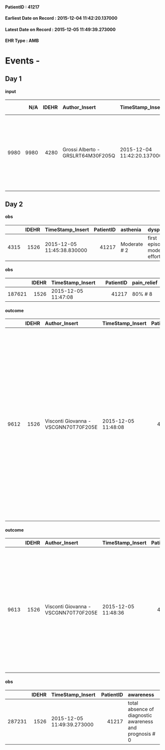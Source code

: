 
#### PatientID : 41217
#### Earliest Date on Record : 2015-12-04 11:42:20.137000
#### Latest Date on Record : 2015-12-05 11:49:39.273000
#### EHR Type : AMB

# Events - 

## Day 1

#### input
|      |    N/A |   IDEHR | Author_Insert                     | TimeStamp_Insert           | EHRType   |   PatientID |   IDDigitalSignDocument | persone_vicine   |   Unnamed: 0_x.1 |   IDANAMNESI_SOCIALE | Patient   | FamigliaAltro   | Paziente_T   | FamigliaAltro_T   |   Non_Rilevabile_x.1 | Note_Non_Rilevabile_x.1   | opt_Problemi   | chk_contr_sintomi   | opt_paziente_a   | opt_famiglia_a   | opt_adeguatezza   | opt_paziente_solo   | ds_note_con                                                                                                                               | opt_presente_assente   | Caregiver_principale                                                                                                                                                           | ds_familiari_coinv              | opt_risorse_ec   | opt_paziente_ad   | opt_caregiver_ad   | Needs     | Domestic partnership   |
|-----:|-------:|--------:|:----------------------------------|:---------------------------|:----------|------------:|------------------------:|:-----------------|-----------------:|---------------------:|:----------|:----------------|:-------------|:------------------|---------------------:|:--------------------------|:---------------|:--------------------|:-----------------|:-----------------|:------------------|:--------------------|:------------------------------------------------------------------------------------------------------------------------------------------|:-----------------------|:-------------------------------------------------------------------------------------------------------------------------------------------------------------------------------|:--------------------------------|:-----------------|:------------------|:-------------------|:----------|:-----------------------|
| 9980 |   9980 |    4280 | Grossi Alberto - GRSLRT64M30F205Q | 2015-12-04 11:42:20.137000 | AMB       |       41217 |                  204769 | N/A              |             2010 |                 1368 | Si#1      | Si#1            | No#0         | Si#1              |                    0 | NR                        | No#0           | controllo sintomi#0 | Congruenti#1     | Congruenti#1     | No#0              | No#0                | Vive con la moglie di 92 anni assistiti entrambi da badante, In casa abita anche la figlia Anna Maria che lavora, altro figlio fuori casa | Assente#0              | I figli non vogliono gestire l'assistenza al domicilio perch√© ritengono troppo complesso gestire contemporaneamente la madre ormai poco autonoma e il padre in fase terminale | Figlia Anna Maria e figlio Remo | Adeguate#1       | Totale#2          | Totale#2           | Clinici#0 | Coniuge/Convivente#0   |


## Day 2

#### obs
|      |   IDEHR | TimeStamp_Insert           |   PatientID | asthenia     | dyspnoea                           | cognitive_state       |
|-----:|--------:|:---------------------------|------------:|:-------------|:-----------------------------------|:----------------------|
| 4315 |    1526 | 2015-12-05 11:45:38.830000 |       41217 | Moderate # 2 | first episode, moderate effort 3 # | confused at times 0 # |

#### obs
|        |   IDEHR | TimeStamp_Insert    |   PatientID | pain_relief   |
|-------:|--------:|:--------------------|------------:|:--------------|
| 187621 |    1526 | 2015-12-05 11:47:08 |       41217 | 80% # 8       |

#### outcome
|      |   IDEHR | Author_Insert                        | TimeStamp_Insert    |   PatientID |   IDDigitalSignDocument |   IDPAI_VIDAS | opt_problem                                                                |   opt_problem_num | opt_obiettivo                                                   |   opt_obiettivo_num | opt_stato_problema   |   opt_stato_problema_num | opt_interventi                                                                                                                                                                                                                                                                                                                                                                                       |   opt_interventi_num |
|-----:|--------:|:-------------------------------------|:--------------------|------------:|------------------------:|--------------:|:---------------------------------------------------------------------------|------------------:|:----------------------------------------------------------------|--------------------:|:---------------------|-------------------------:|:-----------------------------------------------------------------------------------------------------------------------------------------------------------------------------------------------------------------------------------------------------------------------------------------------------------------------------------------------------------------------------------------------------|---------------------:|
| 9612 |    1526 | Visconti Giovanna - VSCGNN70T70F205E | 2015-12-05 11:48:08 |       41217 |                  205808 |         11641 | Alteration of comfort associated with chronic pain and / or acute # 29 = 0 |                 2 | The patient riferir√ † ¬ † a satisfactory pain control # 56 = 0 |                   1 | Open Problem # 1     |                        1 | PAI Implementation - therapeutic upgrading # 441; PAI Implementation - properly I administer the drugs as prescription # 442; PAI Implementation - To evaluate the efficacy of drug delivery # 443; Counseling - Share with caregiver therapeutic path # 445; PAI Implementation - Evaluate the effectiveness of drug administration # 443 = 0; PAI Implementation - therapeutic upgrading # 441 = 0 |                    2 |

#### outcome
|      |   IDEHR | Author_Insert                        | TimeStamp_Insert    |   PatientID |   IDDigitalSignDocument |   IDPAI_VIDAS | opt_problem                            |   opt_problem_num | opt_obiettivo                                                                                                                                    |   opt_obiettivo_num | opt_stato_problema   |   opt_stato_problema_num | opt_interventi                                                                                                                                                                                                                                 |   opt_interventi_num |
|-----:|--------:|:-------------------------------------|:--------------------|------------:|------------------------:|--------------:|:---------------------------------------|------------------:|:-------------------------------------------------------------------------------------------------------------------------------------------------|--------------------:|:---------------------|-------------------------:|:-----------------------------------------------------------------------------------------------------------------------------------------------------------------------------------------------------------------------------------------------|---------------------:|
| 9613 |    1526 | Visconti Giovanna - VSCGNN70T70F205E | 2015-12-05 11:48:36 |       41217 |                  205809 |         11642 | Alteration of the oral mucosa # 32 = 0 |                 4 | The clinical picture (subjective and / or objective) of the patient migliorer√ † ¬ † (eg. Xerostomia, mycosis, mucositis, hemorrhage ') # 63 = 0 |                   4 | Open Problem # 1     |                        1 | PAI Implementation - Inspect the mouth to detect any lesions, sores or bleeding # 526 = 0; PAI Implementation - Use the spatula and the non-specific irritants products mucous # 529 = 0; PAI Implementation - therapeutic upgrading # 531 = 0 |                    4 |

#### obs
|        |   IDEHR | TimeStamp_Insert           |   PatientID | awareness                                               |
|-------:|--------:|:---------------------------|------------:|:--------------------------------------------------------|
| 287231 |    1526 | 2015-12-05 11:49:39.273000 |       41217 | total absence of diagnostic awareness and prognosis # 0 |



